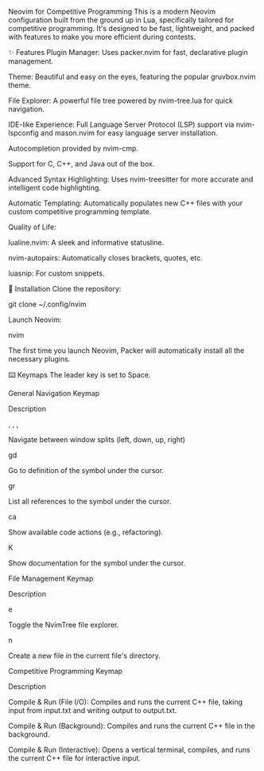 Neovim for Competitive Programming
This is a modern Neovim configuration built from the ground up in Lua, specifically tailored for competitive programming. It's designed to be fast, lightweight, and packed with features to make you more efficient during contests.

✨ Features
Plugin Manager: Uses packer.nvim for fast, declarative plugin management.

Theme: Beautiful and easy on the eyes, featuring the popular gruvbox.nvim theme.

File Explorer: A powerful file tree powered by nvim-tree.lua for quick navigation.

IDE-like Experience: Full Language Server Protocol (LSP) support via nvim-lspconfig and mason.nvim for easy language server installation.

Autocompletion provided by nvim-cmp.

Support for C, C++, and Java out of the box.

Advanced Syntax Highlighting: Uses nvim-treesitter for more accurate and intelligent code highlighting.

Automatic Templating: Automatically populates new C++ files with your custom competitive programming template.

Quality of Life:

lualine.nvim: A sleek and informative statusline.

nvim-autopairs: Automatically closes brackets, quotes, etc.

luasnip: For custom snippets.

🚀 Installation
Clone the repository:

git clone <your-repo-url> ~/.config/nvim

Launch Neovim:

nvim

The first time you launch Neovim, Packer will automatically install all the necessary plugins.

⌨️ Keymaps
The leader key is set to Space.

General Navigation
Keymap

Description

<C-h>, <C-j>, <C-k>, <C-l>

Navigate between window splits (left, down, up, right)

<leader>gd

Go to definition of the symbol under the cursor.

<leader>gr

List all references to the symbol under the cursor.

<leader>ca

Show available code actions (e.g., refactoring).

K

Show documentation for the symbol under the cursor.

File Management
Keymap

Description

<leader>e

Toggle the NvimTree file explorer.

<leader>n

Create a new file in the current file's directory.

Competitive Programming
Keymap

Description

<F5>

Compile & Run (File I/O): Compiles and runs the current C++ file, taking input from input.txt and writing output to output.txt.

<F6>

Compile & Run (Background): Compiles and runs the current C++ file in the background.

<F7>

Compile & Run (Interactive): Opens a vertical terminal, compiles, and runs the current C++ file for interactive input.
